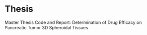 # Thesis
Master Thesis Code and Report: Determination of Drug Efficacy on Pancreatic Tumor 3D Spheroidal Tissues
